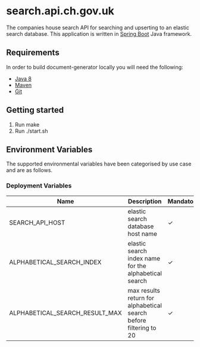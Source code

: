 # search.api.ch.gov.uk
The companies house search API for searching and upserting to an elastic search database.
This application is written in [Spring Boot](http://projects.spring.io/spring-boot/) Java framework.

## Requirements
In order to build document-generator locally you will need the following:
- [Java 8](http://www.oracle.com/technetwork/java/javase/downloads/jdk8-downloads-2133151.html)
- [Maven](https://maven.apache.org/download.cgi)
- [Git](https://git-scm.com/downloads)

## Getting started
1. Run make
2. Run ./start.sh

Environment Variables
---------------------
The supported environmental variables have been categorised by use case and are as follows.

### Deployment Variables
Name                                      | Description                                                                  | Mandatory | Default | Example
----------------------------------------- | ---------------------------------------------------------------------------- | --------- | ------- | ----------------------------------------
SEARCH_API_HOST                           | elastic search database host name                                            | ✓         |         | es7-database-host-name.aws.chdev.org
ALPHABETICAL_SEARCH_INDEX                 | elastic search index name for the alphabetical search                        | ✓         |         | alpha-search
ALPHABETICAL_SEARCH_RESULT_MAX            | max results return for alphabetical search before filtering to 20            | ✓         |         | 250
